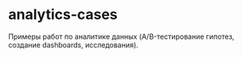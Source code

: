 # analytics-cases
Примеры работ по аналитике данных (A/B-тестирование гипотез, создание dashboards, исследования).
